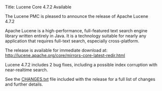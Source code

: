 Title: Lucene Core 4.7.2 Available

The Lucene PMC is pleased to announce the release of Apache Lucene 4.7.2

Apache Lucene is a high-performance, full-featured text search engine
library written entirely in Java. It is a technology suitable for nearly
any application that requires full-text search, especially cross-platform.

The release is available for immediate download at:
 <http://lucene.apache.org/core/mirrors-core-latest-redir.html>

Lucene 4.7.2 includes 2 bug fixes, including a possible index corruption
with near-realtime search.

See the [CHANGES.txt](/core/4_7_2/changes/Changes.html) file included with the
release for a full list of changes and further details.


